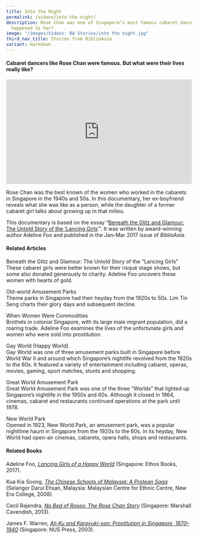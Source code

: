 ```yaml
---
title: Into the Night
permalink: /videos/into-the-night/
description: Rose Chan was one of Singapore’s most famous cabaret dancers. What
  happened to her?
image: "/images/Videos: BA Stories/into the night.jpg"
third_nav_title: Stories from BiblioAsia
variant: markdown
---
```

#### Cabaret dancers like Rose Chan were famous. But what were their lives really like? 

<style>.embed-container {position: relative; padding-bottom: 56.25%; height: 0; overflow: hidden; max-width: 100%; } .embed-container iframe, .embed-container object, .embed-container embed { position: absolute; top: 0; left: 0; width: 100%; height: 100%; }</style><div class="embed-container"><iframe src="https://www.youtube.com/embed/8xVBCOvj0sE" frameborder="0" allowfullscreen=""></iframe></div>

Rose Chan was the best known of the women who worked in the cabarets in Singapore in the 1940s and 50s. In this documentary, her ex-boyfriend reveals what she was like as a person, while the daughter of a former cabaret girl talks about growing up in that milieu. 

This documentary is based on the essay “[Beneath the Glitz and Glamour: The Untold Story of the ‘Lancing Girls](/vol-12/issue-4/jan-mar-2017/beneath-glitz-glamour)’”. It was written by award-winning author Adeline Foo and published in the Jan–Mar 2017 issue of *BiblioAsia*. 

#### Related Articles
<a style="text-decoration: none;" href="/vol-12/issue-4/jan-mar-2017/beneath-glitz-glamour">Beneath the Glitz and Glamour: The Untold Story of the "Lancing Girls"</a>
<br>These cabaret girls were better known for their risqué stage shows, but some also donated generously to charity. Adeline Foo uncovers these women with hearts of gold.

<a style="text-decoration: none;" href="/vol-12/issue-1/apr-jun-2016/old-world-amusement">Old-world Amusement Parks</a>
<br>Theme parks in Singapore had their heyday from the 1920s to 50s. Lim Tin Seng charts their glory days and subsequent decline.

<a style="text-decoration: none;" href="/vol-15/issue-4/jan-mar-2020/women-w-commodities/">When Women Were Commodities</a>
<br>Brothels in colonial Singapore, with its large male migrant population, did a roaring trade. Adeline Foo examines the lives of the unfortunate girls and women who were sold into prostitution.

<a style="text-decoration: none;" href="https://www.nlb.gov.sg/main/article-detail?cmsuuid=93d1427e-9cad-4617-a2d3-7b29487f705b">Gay World (Happy World)</a>
<br>Gay World was one of three amusement parks built in Singapore before World War II and around which Singapore’s nightlife revolved from the 1920s to the 60s. It featured a variety of entertainment including cabaret, operas, movies, gaming, sport matches, stunts and shopping. 

<a style="text-decoration: none;" href="https://www.nlb.gov.sg/main/article-detail?cmsuuid=6ee2d6c5-e088-4b79-9ce9-6da97c95b77d">Great World Amusement Park</a>
<br>Great World Amusement Park was one of the three “Worlds” that lighted up Singapore’s nightlife in the 1950s and 60s. Although it closed in 1964, cinemas, cabaret and restaurants continued operations at the park until 1978.

<a style="text-decoration: none;" href="https://www.nlb.gov.sg/main/article-detail?cmsuuid=161ef808-c4e0-41db-9d4d-630a6b7f7a6e">New World Park</a>
<br>Opened in 1923, New World Park, an amusement park, was a popular nighttime haunt in Singapore from the 1920s to the 60s. In its heyday, New World had open-air cinemas, cabarets, opera halls, shops and restaurants.


#### Related Books
Adeline Foo, *[Lancing Girls of a Happy World](https://eservice.nlb.gov.sg/item_holding.aspx?bid=202976503)* (Singapore: Ethos Books, 2017). 

Kua Kia Soong, *[The Chinese Schools of Malaysia: A Protean Saga](https://eservice.nlb.gov.sg/item_holding.aspx?bid=13224576)* (Selangor Darul Ehsan, Malaysia: Malaysian Centre for Ethnic Centre, New Era College, 2008). 

Cecil Rajendra, *[No Bed of Roses: The Rose Chan Story](https://eservice.nlb.gov.sg/item_holding.aspx?bid=14715876)* (Singapore: Marshall Cavendish, 2013).

James F. Warren, *[Ah Ku and Karayuki-san: Prostitution in Singapore, 1870–1940](https://eservice.nlb.gov.sg/item_holding.aspx?bid=11827062)* (Singapore: NUS Press, 2003).